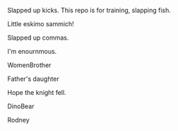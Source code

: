 Slapped up kicks. This repo is for training, slapping fish.

Little eskimo sammich!

Slapped up commas.

I'm enournmous.

WomenBrother

Father's daughter

Hope the knight fell.

DinoBear

Rodney

